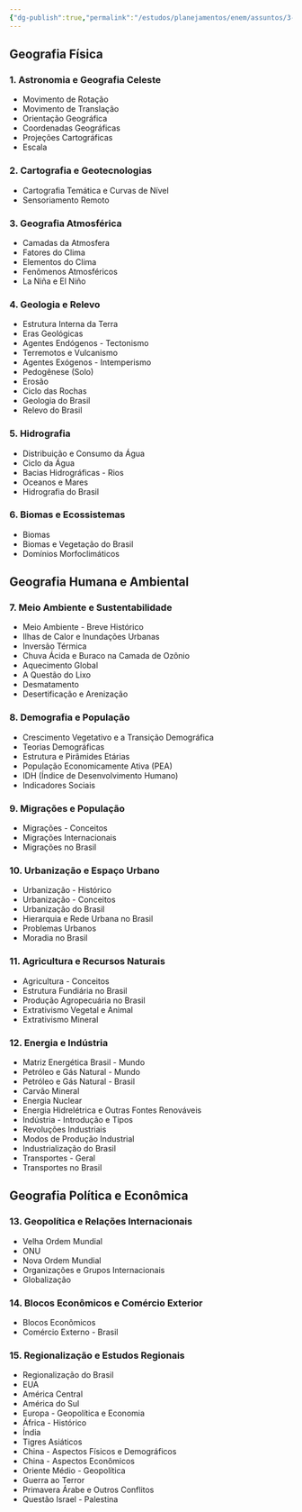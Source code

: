 ```yaml
---
{"dg-publish":true,"permalink":"/estudos/planejamentos/enem/assuntos/3-humanas/geografia/","updated":"2025-03-08T18:09:44.604-03:00"}
---
```


## Geografia Física

### 1. Astronomia e Geografia Celeste

- Movimento de Rotação
- Movimento de Translação
- Orientação Geográfica
- Coordenadas Geográficas
- Projeções Cartográficas
- Escala

### 2. Cartografia e Geotecnologias

- Cartografia Temática e Curvas de Nível
- Sensoriamento Remoto

### 3. Geografia Atmosférica

- Camadas da Atmosfera
- Fatores do Clima
- Elementos do Clima
- Fenômenos Atmosféricos
- La Niña e El Niño

### 4. Geologia e Relevo

- Estrutura Interna da Terra
- Eras Geológicas
- Agentes Endógenos - Tectonismo
- Terremotos e Vulcanismo
- Agentes Exógenos - Intemperismo
- Pedogênese (Solo)
- Erosão
- Ciclo das Rochas
- Geologia do Brasil
- Relevo do Brasil

### 5. Hidrografia

- Distribuição e Consumo da Água
- Ciclo da Água
- Bacias Hidrográficas - Rios
- Oceanos e Mares
- Hidrografia do Brasil

### 6. Biomas e Ecossistemas

- Biomas
- Biomas e Vegetação do Brasil
- Domínios Morfoclimáticos

## Geografia Humana e Ambiental

### 7. Meio Ambiente e Sustentabilidade

- Meio Ambiente - Breve Histórico
- Ilhas de Calor e Inundações Urbanas
- Inversão Térmica
- Chuva Ácida e Buraco na Camada de Ozônio
- Aquecimento Global
- A Questão do Lixo
- Desmatamento
- Desertificação e Arenização

### 8. Demografia e População

- Crescimento Vegetativo e a Transição Demográfica
- Teorias Demográficas
- Estrutura e Pirâmides Etárias
- População Economicamente Ativa (PEA)
- IDH (Índice de Desenvolvimento Humano)
- Indicadores Sociais

### 9. Migrações e População

- Migrações - Conceitos
- Migrações Internacionais
- Migrações no Brasil

### 10. Urbanização e Espaço Urbano

- Urbanização - Histórico
- Urbanização - Conceitos
- Urbanização do Brasil
- Hierarquia e Rede Urbana no Brasil
- Problemas Urbanos
- Moradia no Brasil

### 11. Agricultura e Recursos Naturais

- Agricultura - Conceitos
- Estrutura Fundiária no Brasil
- Produção Agropecuária no Brasil
- Extrativismo Vegetal e Animal
- Extrativismo Mineral

### 12. Energia e Indústria

- Matriz Energética Brasil - Mundo
- Petróleo e Gás Natural - Mundo
- Petróleo e Gás Natural - Brasil
- Carvão Mineral
- Energia Nuclear
- Energia Hidrelétrica e Outras Fontes Renováveis
- Indústria - Introdução e Tipos
- Revoluções Industriais
- Modos de Produção Industrial
- Industrialização do Brasil
- Transportes - Geral
- Transportes no Brasil

## Geografia Política e Econômica

### 13. Geopolítica e Relações Internacionais

- Velha Ordem Mundial
- ONU
- Nova Ordem Mundial
- Organizações e Grupos Internacionais
- Globalização

### 14. Blocos Econômicos e Comércio Exterior

- Blocos Econômicos
- Comércio Externo - Brasil

### 15. Regionalização e Estudos Regionais

- Regionalização do Brasil
- EUA
- América Central
- América do Sul
- Europa - Geopolítica e Economia
- África - Histórico
- Índia
- Tigres Asiáticos
- China - Aspectos Físicos e Demográficos
- China - Aspectos Econômicos
- Oriente Médio - Geopolítica
- Guerra ao Terror
- Primavera Árabe e Outros Conflitos
- Questão Israel - Palestina
